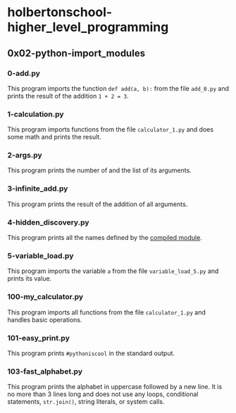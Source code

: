 # holbertonschool-higher_level_programming
## 0x02-python-import_modules
### 0-add.py
This program imports the function `def add(a, b):` from the file `add_0.py` and prints the result of the addition `1 + 2 = 3`.
### 1-calculation.py
This program imports functions from the file `calculator_1.py` and does some math and prints the result.
### 2-args.py
This program prints the number of and the list of its arguments.
### 3-infinite_add.py
This program prints the result of the addition of all arguments.
### 4-hidden_discovery.py
This program prints all the names defined by the [compiled module](https://github.com/holbertonschool/0x02.py/raw/master/hidden_4.pyc).
### 5-variable_load.py
This program imports the variable `a` from the file `variable_load_5.py` and prints its value.
### 100-my_calculator.py
This program imports all functions from the file `calculator_1.py` and handles basic operations.
### 101-easy_print.py
This program prints `#pythoniscool` in the standard output.
### 103-fast_alphabet.py
This program prints the alphabet in uppercase followed by a new line. It is no more than 3 lines long and does not use any loops, conditional statements, `str.join()`, string literals, or system calls.
